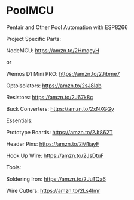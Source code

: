 # PoolMCU
Pentair and Other Pool Automation with ESP8266

Project Specific Parts:

NodeMCU: https://amzn.to/2HmqcyH

or

Wemos D1 Mini PRO: https://amzn.to/2Jibme7

Optoisolators: https://amzn.to/2sJ8Iab

Resistors: https://amzn.to/2J67k8c

Buck Converters: https://amzn.to/2xNXGGy


Essentials:

Prototype Boards: https://amzn.to/2Jt862T

Header Pins: https://amzn.to/2M1iayF

Hook Up Wire: https://amzn.to/2JsDtuF


Tools:

Soldering Iron: https://amzn.to/2JuTQa6

Wire Cutters: https://amzn.to/2Ls4Imr

